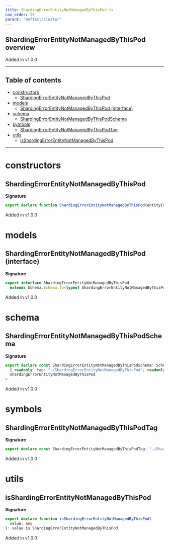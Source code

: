 ```yaml
---
title: ShardingErrorEntityNotManagedByThisPod.ts
nav_order: 26
parent: "@effect/cluster"
---
```


## ShardingErrorEntityNotManagedByThisPod overview

Added in v1.0.0

---

<h2 class="text-delta">Table of contents</h2>

- [constructors](#constructors)
  - [ShardingErrorEntityNotManagedByThisPod](#shardingerrorentitynotmanagedbythispod)
- [models](#models)
  - [ShardingErrorEntityNotManagedByThisPod (interface)](#shardingerrorentitynotmanagedbythispod-interface)
- [schema](#schema)
  - [ShardingErrorEntityNotManagedByThisPodSchema](#shardingerrorentitynotmanagedbythispodschema)
- [symbols](#symbols)
  - [ShardingErrorEntityNotManagedByThisPodTag](#shardingerrorentitynotmanagedbythispodtag)
- [utils](#utils)
  - [isShardingErrorEntityNotManagedByThisPod](#isshardingerrorentitynotmanagedbythispod)

---

# constructors

## ShardingErrorEntityNotManagedByThisPod

**Signature**

```ts
export declare function ShardingErrorEntityNotManagedByThisPod(entityId: string): ShardingErrorEntityNotManagedByThisPod
```

Added in v1.0.0

# models

## ShardingErrorEntityNotManagedByThisPod (interface)

**Signature**

```ts
export interface ShardingErrorEntityNotManagedByThisPod
  extends Schema.Schema.To<typeof ShardingErrorEntityNotManagedByThisPodSchema_> {}
```

Added in v1.0.0

# schema

## ShardingErrorEntityNotManagedByThisPodSchema

**Signature**

```ts
export declare const ShardingErrorEntityNotManagedByThisPodSchema: Schema.Schema<
  { readonly _tag: "./ShardingErrorEntityNotManagedByThisPod"; readonly entityId: string },
  ShardingErrorEntityNotManagedByThisPod
>
```

Added in v1.0.0

# symbols

## ShardingErrorEntityNotManagedByThisPodTag

**Signature**

```ts
export declare const ShardingErrorEntityNotManagedByThisPodTag: "./ShardingErrorEntityNotManagedByThisPod"
```

Added in v1.0.0

# utils

## isShardingErrorEntityNotManagedByThisPod

**Signature**

```ts
export declare function isShardingErrorEntityNotManagedByThisPod(
  value: any
): value is ShardingErrorEntityNotManagedByThisPod
```

Added in v1.0.0
